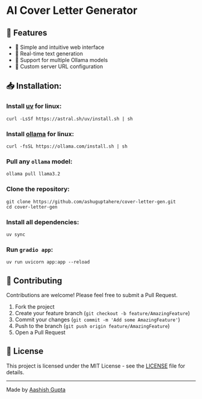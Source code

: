 # AI Cover Letter Generator

## 🌟 Features

- 🚀 Simple and intuitive web interface
- 🔄 Real-time text generation
- 🎯 Support for multiple Ollama models
- 🔌 Custom server URL configuration

## 📥 Installation:

### Install [uv](https://docs.astral.sh/uv/getting-started/installation/) for linux:
```
curl -LsSf https://astral.sh/uv/install.sh | sh
```

### Install [ollama](https://ollama.com/download) for linux:
```
curl -fsSL https://ollama.com/install.sh | sh
```

### Pull any `ollama` model:
```
ollama pull llama3.2
```

### Clone the repository:
```
git clone https://github.com/ashuguptahere/cover-letter-gen.git
cd cover-letter-gen
```

### Install all dependencies:
```
uv sync
```

### Run `gradio app`:
```
uv run uvicorn app:app --reload
```

## 🤝 Contributing

Contributions are welcome! Please feel free to submit a Pull Request.

1. Fork the project
2. Create your feature branch (`git checkout -b feature/AmazingFeature`)
3. Commit your changes (`git commit -m 'Add some AmazingFeature'`)
4. Push to the branch (`git push origin feature/AmazingFeature`)
5. Open a Pull Request

## 📝 License

This project is licensed under the MIT License - see the [LICENSE](LICENSE) file for details.

---
Made by [Aashish Gupta](https://github.com/ashuguptahere)
